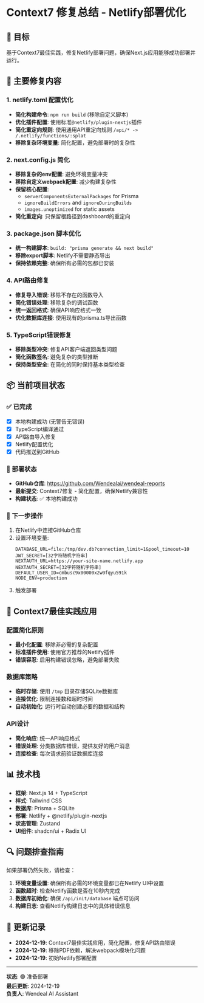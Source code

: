 # Context7 修复总结 - Netlify部署优化

## 🎯 目标
基于Context7最佳实践，修复Netlify部署问题，确保Next.js应用能够成功部署并运行。

## 🔧 主要修复内容

### 1. netlify.toml 配置优化
- **简化构建命令**: `npm run build` (移除自定义脚本)
- **优化插件配置**: 使用标准`@netlify/plugin-nextjs`插件
- **简化重定向规则**: 使用通用API重定向规则 `/api/* -> /.netlify/functions/:splat`
- **移除复杂环境变量**: 简化配置，避免部署时的复杂性

### 2. next.config.js 简化
- **移除复杂的env配置**: 避免环境变量冲突
- **移除自定义webpack配置**: 减少构建复杂性
- **保留核心配置**: 
  - `serverComponentsExternalPackages` for Prisma
  - `ignoreBuildErrors` and `ignoreDuringBuilds` 
  - `images.unoptimized` for static assets
- **简化重定向**: 只保留根路径到dashboard的重定向

### 3. package.json 脚本优化
- **统一构建脚本**: `build: "prisma generate && next build"`
- **移除export脚本**: Netlify不需要静态导出
- **保持依赖完整**: 确保所有必需的包都已安装

### 4. API路由修复
- **修复导入错误**: 移除不存在的函数导入
- **简化错误处理**: 移除复杂的调试函数
- **统一返回格式**: 确保API响应格式一致
- **优化数据库连接**: 使用现有的prisma.ts导出函数

### 5. TypeScript错误修复
- **移除类型冲突**: 修复API客户端返回类型问题
- **简化函数签名**: 避免复杂的类型推断
- **保持类型安全**: 在简化的同时保持基本类型检查

## 📦 当前项目状态

### ✅ 已完成
- [x] 本地构建成功 (无警告无错误)
- [x] TypeScript编译通过
- [x] API路由导入修复
- [x] Netlify配置优化
- [x] 代码推送到GitHub

### 🔄 部署状态
- **GitHub仓库**: https://github.com/Wendealai/wendeal-reports
- **最新提交**: Context7修复 - 简化配置，确保Netlify兼容性
- **构建状态**: ✅ 本地构建成功

### 🚀 下一步操作
1. 在Netlify中连接GitHub仓库
2. 设置环境变量:
   ```
   DATABASE_URL=file:/tmp/dev.db?connection_limit=1&pool_timeout=10
   JWT_SECRET=[32字符随机字符串]
   NEXTAUTH_URL=https://your-site-name.netlify.app
   NEXTAUTH_SECRET=[32字符随机字符串]
   DEFAULT_USER_ID=cmbusc9x00000x2w0fqyu591k
   NODE_ENV=production
   ```
3. 触发部署

## 🎯 Context7最佳实践应用

### 配置简化原则
- **最小化配置**: 移除非必需的复杂配置
- **标准插件使用**: 使用官方推荐的Netlify插件
- **错误容忍**: 启用构建错误忽略，避免部署失败

### 数据库策略
- **临时存储**: 使用 `/tmp` 目录存储SQLite数据库
- **连接优化**: 限制连接数和超时时间
- **自动初始化**: 运行时自动创建必要的数据和结构

### API设计
- **简化响应**: 统一API响应格式
- **错误处理**: 分类数据库错误，提供友好的用户消息
- **连接检查**: 每次请求前验证数据库连接

## 📊 技术栈
- **框架**: Next.js 14 + TypeScript
- **样式**: Tailwind CSS
- **数据库**: Prisma + SQLite
- **部署**: Netlify + @netlify/plugin-nextjs
- **状态管理**: Zustand
- **UI组件**: shadcn/ui + Radix UI

## 🔍 问题排查指南

如果部署仍然失败，请检查：

1. **环境变量设置**: 确保所有必需的环境变量都已在Netlify UI中设置
2. **函数超时**: 检查Netlify函数是否在10秒内完成
3. **数据库初始化**: 确保 `/api/init/database` 端点可访问
4. **构建日志**: 查看Netlify构建日志中的具体错误信息

## 📝 更新记录
- **2024-12-19**: Context7最佳实践应用，简化配置，修复API路由错误
- **2024-12-19**: 移除PDF依赖，解决webpack模块化问题
- **2024-12-19**: 初始Netlify部署配置

---

**状态**: 🟢 准备部署  
**最后更新**: 2024-12-19  
**负责人**: Wendeal AI Assistant 